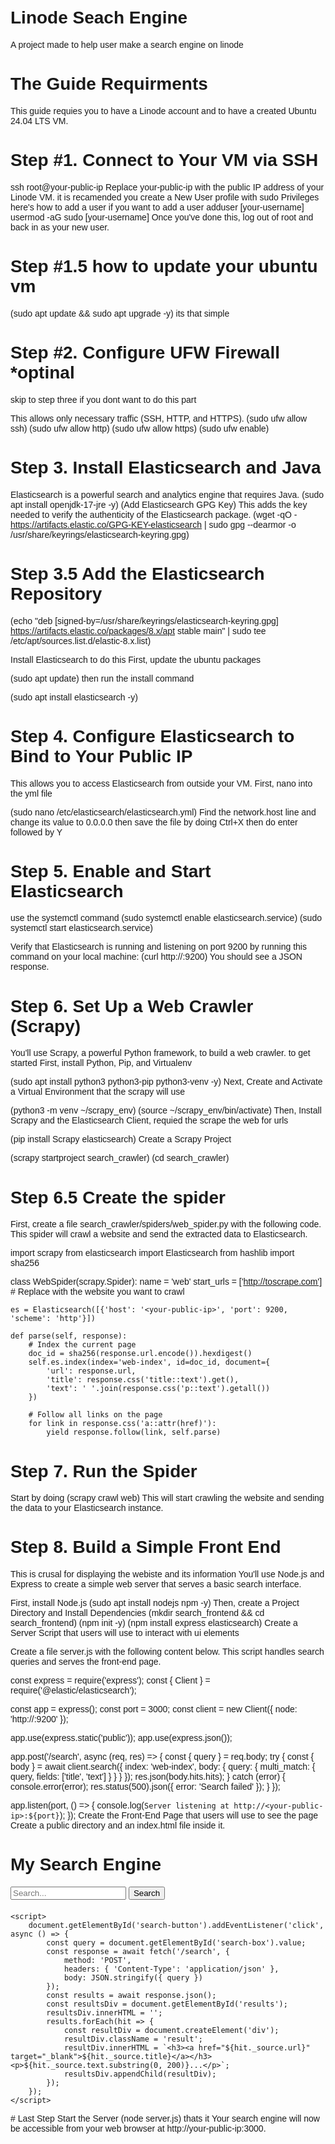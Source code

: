 # Linode Seach Engine
A project made to help user make a search engine on linode
# The Guide Requirments
This guide requies you to have a Linode account and to have a created Ubuntu 24.04 LTS VM.
# Step #1. Connect to Your VM via SSH
ssh root@your-public-ip
Replace your-public-ip with the public IP address of your Linode VM.
it is recamended you create a New User profile with sudo Privileges
here's how to add a user if you want to add a user 
adduser [your-username]
usermod -aG sudo [your-username]
Once you've done this, log out of root and back in as your new user.

# Step #1.5 how to update your ubuntu vm
(sudo apt update && sudo apt upgrade -y)
its that simple

# Step #2. Configure UFW Firewall *optinal 

skip to step three if you dont want to do this part

This allows only necessary traffic (SSH, HTTP, and HTTPS).
(sudo ufw allow ssh)
(sudo ufw allow http)
(sudo ufw allow https)
(sudo ufw enable)

# Step 3. Install Elasticsearch and Java
Elasticsearch is a powerful search and analytics engine that requires Java.
(sudo apt install openjdk-17-jre -y)
(Add Elasticsearch GPG Key)
This adds the key needed to verify the authenticity of the Elasticsearch package.
(wget -qO - https://artifacts.elastic.co/GPG-KEY-elasticsearch | sudo gpg --dearmor -o /usr/share/keyrings/elasticsearch-keyring.gpg)

# Step 3.5 Add the Elasticsearch Repository
(echo "deb [signed-by=/usr/share/keyrings/elasticsearch-keyring.gpg] https://artifacts.elastic.co/packages/8.x/apt stable main" | sudo tee /etc/apt/sources.list.d/elastic-8.x.list)

Install Elasticsearch
to do this First, update the ubuntu packages

(sudo apt update)
then run the install command

(sudo apt install elasticsearch -y)

# Step 4. Configure Elasticsearch to Bind to Your Public IP

This allows you to access Elasticsearch from outside your VM.
First, nano into the yml file

(sudo nano /etc/elasticsearch/elasticsearch.yml)
Find the network.host line and change its value to 0.0.0.0
then save the file by doing Ctrl+X then do enter followed by Y
 
# Step 5. Enable and Start Elasticsearch
use the systemctl command
(sudo systemctl enable elasticsearch.service)
(sudo systemctl start elasticsearch.service)

Verify that Elasticsearch is running and listening on port 9200 by running this command on your local machine:
(curl http://<your-public-ip>:9200)
You should see a JSON response.

# Step 6. Set Up a Web Crawler (Scrapy)
You'll use Scrapy, a powerful Python framework, to build a web crawler.
to get started First, install Python, Pip, and Virtualenv

(sudo apt install python3 python3-pip python3-venv -y)
Next, Create and Activate a Virtual Environment that the scrapy will use

(python3 -m venv ~/scrapy_env)
(source ~/scrapy_env/bin/activate)
Then, Install Scrapy and the Elasticsearch Client, requied the scrape the web for urls

(pip install Scrapy elasticsearch)
Create a Scrapy Project

(scrapy startproject search_crawler)
(cd search_crawler)

# Step 6.5 Create the spider
First, create a file search_crawler/spiders/web_spider.py with the following code. This spider will crawl a website and send the extracted data to Elasticsearch.

import scrapy
from elasticsearch import Elasticsearch
from hashlib import sha256

class WebSpider(scrapy.Spider):
    name = 'web'
    start_urls = ['http://toscrape.com']  # Replace with the website you want to crawl

    es = Elasticsearch([{'host': '<your-public-ip>', 'port': 9200, 'scheme': 'http'}])

    def parse(self, response):
        # Index the current page
        doc_id = sha256(response.url.encode()).hexdigest()
        self.es.index(index='web-index', id=doc_id, document={
            'url': response.url,
            'title': response.css('title::text').get(),
            'text': ' '.join(response.css('p::text').getall())
        })

        # Follow all links on the page
        for link in response.css('a::attr(href)'):
            yield response.follow(link, self.parse)
# Step 7. Run the Spider
Start by doing 
(scrapy crawl web)
This will start crawling the website and sending the data to your Elasticsearch instance.

# Step 8. Build a Simple Front End
This is crusal for displaying the webiste and its information
You'll use Node.js and Express to create a simple web server that serves a basic search interface.

First, install Node.js
(sudo apt install nodejs npm -y)
Then, create a Project Directory and Install Dependencies
(mkdir search_frontend && cd search_frontend)
(npm init -y)
(npm install express elasticsearch)
Create a Server Script that users will use to interact with ui elements

Create a file server.js with the following content below. This script handles search queries and serves the front-end page.

const express = require('express');
const { Client } = require('@elastic/elasticsearch');

const app = express();
const port = 3000;
const client = new Client({ node: 'http://<your-public-ip>:9200' });

app.use(express.static('public'));
app.use(express.json());

app.post('/search', async (req, res) => {
    const { query } = req.body;
    try {
        const { body } = await client.search({
            index: 'web-index',
            body: {
                query: {
                    multi_match: {
                        query,
                        fields: ['title', 'text']
                    }
                }
            }
        });
        res.json(body.hits.hits);
    } catch (error) {
        console.error(error);
        res.status(500).json({ error: 'Search failed' });
    }
});

app.listen(port, () => {
    console.log(`Server listening at http://<your-public-ip>:${port}`);
});
Create the Front-End Page that users will use to see the page
Create a public directory and an index.html file inside it.

<!DOCTYPE html>
<html lang="en">
<head>
    <meta charset="UTF-8">
    <title>Simple Search Engine</title>
    <style>
        body { font-family: sans-serif; padding: 20px; }
        #results { margin-top: 20px; }
        .result { border: 1px solid #ccc; padding: 10px; margin-bottom: 10px; border-radius: 8px; }
        .result h3 { margin-top: 0; }
    </style>
</head>
<body>
    <h1>My Search Engine</h1>
    <input type="text" id="search-box" placeholder="Search...">
    <button id="search-button">Search</button>
    <div id="results"></div>

    <script>
        document.getElementById('search-button').addEventListener('click', async () => {
            const query = document.getElementById('search-box').value;
            const response = await fetch('/search', {
                method: 'POST',
                headers: { 'Content-Type': 'application/json' },
                body: JSON.stringify({ query })
            });
            const results = await response.json();
            const resultsDiv = document.getElementById('results');
            resultsDiv.innerHTML = '';
            results.forEach(hit => {
                const resultDiv = document.createElement('div');
                resultDiv.className = 'result';
                resultDiv.innerHTML = `<h3><a href="${hit._source.url}" target="_blank">${hit._source.title}</a></h3><p>${hit._source.text.substring(0, 200)}...</p>`;
                resultsDiv.appendChild(resultDiv);
            });
        });
    </script>
</body>
</html>
# Last Step Start the Server
(node server.js)
thats it
Your search engine will now be accessible from your web browser at http://your-public-ip:3000.
